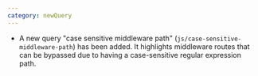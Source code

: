 ```yaml
---
category: newQuery
---
```


- A new query "case sensitive middleware path" (`js/case-sensitive-middleware-path`) has been added.
  It highlights middleware routes that can be bypassed due to having a case-sensitive regular expression path.
